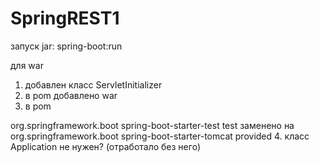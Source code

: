 # SpringREST1

запуск jar: spring-boot:run

для war 
1. добавлен класс ServletInitializer
2. в pom добавлено <packaging>war</packaging>
3. в pom 
<dependency>
<groupId>org.springframework.boot</groupId>
<artifactId>spring-boot-starter-test</artifactId>
<scope>test</scope>
</dependency>
заменено на
<dependency>
<groupId>org.springframework.boot</groupId>
<artifactId>spring-boot-starter-tomcat</artifactId>
<scope>provided</scope>
4. класс Application не нужен? (отработало без него)